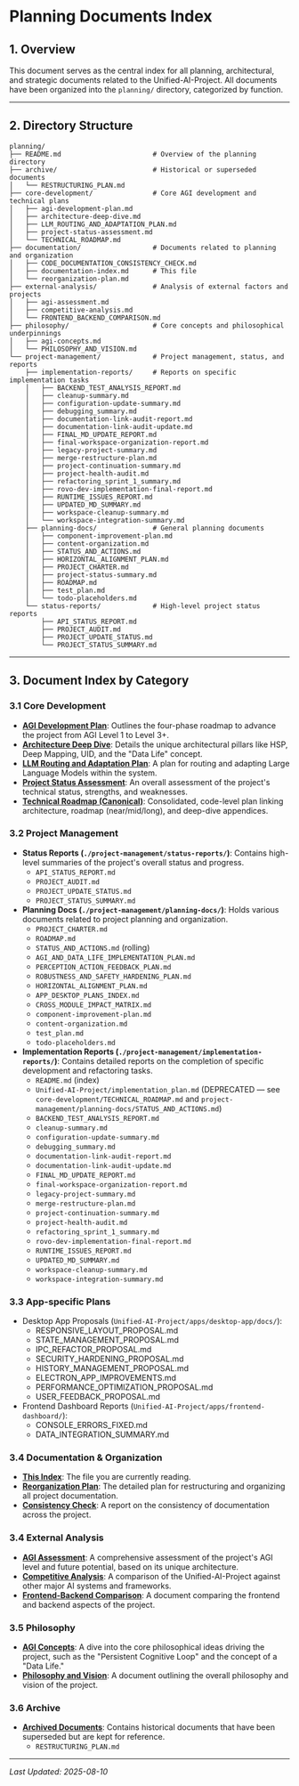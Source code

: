 # Planning Documents Index

## 1. Overview

This document serves as the central index for all planning, architectural, and strategic documents related to the Unified-AI-Project. All documents have been organized into the `planning/` directory, categorized by function.

---

## 2. Directory Structure

```
planning/
├── README.md                       # Overview of the planning directory
├── archive/                        # Historical or superseded documents
│   └── RESTRUCTURING_PLAN.md
├── core-development/               # Core AGI development and technical plans
│   ├── agi-development-plan.md
│   ├── architecture-deep-dive.md
│   ├── LLM_ROUTING_AND_ADAPTATION_PLAN.md
│   ├── project-status-assessment.md
│   └── TECHNICAL_ROADMAP.md
├── documentation/                  # Documents related to planning and organization
│   ├── CODE_DOCUMENTATION_CONSISTENCY_CHECK.md
│   ├── documentation-index.md      # This file
│   └── reorganization-plan.md
├── external-analysis/              # Analysis of external factors and projects
│   ├── agi-assessment.md
│   ├── competitive-analysis.md
│   └── FRONTEND_BACKEND_COMPARISON.md
├── philosophy/                     # Core concepts and philosophical underpinnings
│   ├── agi-concepts.md
│   └── PHILOSOPHY_AND_VISION.md
└── project-management/             # Project management, status, and reports
    ├── implementation-reports/     # Reports on specific implementation tasks
    │   ├── BACKEND_TEST_ANALYSIS_REPORT.md
    │   ├── cleanup-summary.md
    │   ├── configuration-update-summary.md
    │   ├── debugging_summary.md
    │   ├── documentation-link-audit-report.md
    │   ├── documentation-link-audit-update.md
    │   ├── FINAL_MD_UPDATE_REPORT.md
    │   ├── final-workspace-organization-report.md
    │   ├── legacy-project-summary.md
    │   ├── merge-restructure-plan.md
    │   ├── project-continuation-summary.md
    │   ├── project-health-audit.md
    │   ├── refactoring_sprint_1_summary.md
    │   ├── rovo-dev-implementation-final-report.md
    │   ├── RUNTIME_ISSUES_REPORT.md
    │   ├── UPDATED_MD_SUMMARY.md
    │   ├── workspace-cleanup-summary.md
    │   └── workspace-integration-summary.md
    ├── planning-docs/              # General planning documents
    │   ├── component-improvement-plan.md
    │   ├── content-organization.md
    │   ├── STATUS_AND_ACTIONS.md
    │   ├── HORIZONTAL_ALIGNMENT_PLAN.md
    │   ├── PROJECT_CHARTER.md
    │   ├── project-status-summary.md
    │   ├── ROADMAP.md
    │   ├── test_plan.md
    │   └── todo-placeholders.md
    └── status-reports/             # High-level project status reports
        ├── API_STATUS_REPORT.md
        ├── PROJECT_AUDIT.md
        ├── PROJECT_UPDATE_STATUS.md
        └── PROJECT_STATUS_SUMMARY.md
```

---

## 3. Document Index by Category

### 3.1 Core Development

*   **[AGI Development Plan](./core-development/agi-development-plan.md)**: Outlines the four-phase roadmap to advance the project from AGI Level 1 to Level 3+.
*   **[Architecture Deep Dive](./core-development/architecture-deep-dive.md)**: Details the unique architectural pillars like HSP, Deep Mapping, UID, and the "Data Life" concept.
*   **[LLM Routing and Adaptation Plan](./core-development/LLM_ROUTING_AND_ADAPTATION_PLAN.md)**: A plan for routing and adapting Large Language Models within the system.
*   **[Project Status Assessment](./core-development/project-status-assessment.md)**: An overall assessment of the project's technical status, strengths, and weaknesses.
*   **[Technical Roadmap (Canonical)](./core-development/TECHNICAL_ROADMAP.md)**: Consolidated, code-level plan linking architecture, roadmap (near/mid/long), and deep-dive appendices.

### 3.2 Project Management

*   **Status Reports (`./project-management/status-reports/`)**: Contains high-level summaries of the project's overall status and progress.
    *   `API_STATUS_REPORT.md`
    *   `PROJECT_AUDIT.md`
    *   `PROJECT_UPDATE_STATUS.md`
    *   `PROJECT_STATUS_SUMMARY.md`
*   **Planning Docs (`./project-management/planning-docs/`)**: Holds various documents related to project planning and organization.
    *   `PROJECT_CHARTER.md`
    *   `ROADMAP.md`
    *   `STATUS_AND_ACTIONS.md` (rolling)
    *   `AGI_AND_DATA_LIFE_IMPLEMENTATION_PLAN.md`
    *   `PERCEPTION_ACTION_FEEDBACK_PLAN.md`
    *   `ROBUSTNESS_AND_SAFETY_HARDENING_PLAN.md`
    *   `HORIZONTAL_ALIGNMENT_PLAN.md`
    *   `APP_DESKTOP_PLANS_INDEX.md`
    *   `CROSS_MODULE_IMPACT_MATRIX.md`
    *   `component-improvement-plan.md`
    *   `content-organization.md`
    *   `test_plan.md`
    *   `todo-placeholders.md`
*   **Implementation Reports (`./project-management/implementation-reports/`)**: Contains detailed reports on the completion of specific development and refactoring tasks.
    *   `README.md` (index)
    *   `Unified-AI-Project/implementation_plan.md` (DEPRECATED — see `core-development/TECHNICAL_ROADMAP.md` and `project-management/planning-docs/STATUS_AND_ACTIONS.md`)
    *   `BACKEND_TEST_ANALYSIS_REPORT.md`
    *   `cleanup-summary.md`
    *   `configuration-update-summary.md`
    *   `debugging_summary.md`
    *   `documentation-link-audit-report.md`
    *   `documentation-link-audit-update.md`
    *   `FINAL_MD_UPDATE_REPORT.md`
    *   `final-workspace-organization-report.md`
    *   `legacy-project-summary.md`
    *   `merge-restructure-plan.md`
    *   `project-continuation-summary.md`
    *   `project-health-audit.md`
    *   `refactoring_sprint_1_summary.md`
    *   `rovo-dev-implementation-final-report.md`
    *   `RUNTIME_ISSUES_REPORT.md`
    *   `UPDATED_MD_SUMMARY.md`
    *   `workspace-cleanup-summary.md`
    *   `workspace-integration-summary.md`

### 3.3 App-specific Plans

- Desktop App Proposals (`Unified-AI-Project/apps/desktop-app/docs/`):
  - RESPONSIVE_LAYOUT_PROPOSAL.md
  - STATE_MANAGEMENT_PROPOSAL.md
  - IPC_REFACTOR_PROPOSAL.md
  - SECURITY_HARDENING_PROPOSAL.md
  - HISTORY_MANAGEMENT_PROPOSAL.md
  - ELECTRON_APP_IMPROVEMENTS.md
  - PERFORMANCE_OPTIMIZATION_PROPOSAL.md
  - USER_FEEDBACK_PROPOSAL.md
- Frontend Dashboard Reports (`Unified-AI-Project/apps/frontend-dashboard/`):
  - CONSOLE_ERRORS_FIXED.md
  - DATA_INTEGRATION_SUMMARY.md

### 3.4 Documentation & Organization

*   **[This Index](./documentation/documentation-index.md)**: The file you are currently reading.
*   **[Reorganization Plan](./documentation/reorganization-plan.md)**: The detailed plan for restructuring and organizing all project documentation.
*   **[Consistency Check](./documentation/CODE_DOCUMENTATION_CONSISTENCY_CHECK.md)**: A report on the consistency of documentation across the project.

### 3.4 External Analysis

*   **[AGI Assessment](./external-analysis/agi-assessment.md)**: A comprehensive assessment of the project's AGI level and future potential, based on its unique architecture.
*   **[Competitive Analysis](./external-analysis/competitive-analysis.md)**: A comparison of the Unified-AI-Project against other major AI systems and frameworks.
*   **[Frontend-Backend Comparison](./external-analysis/FRONTEND_BACKEND_COMPARISON.md)**: A document comparing the frontend and backend aspects of the project.

### 3.5 Philosophy

*   **[AGI Concepts](./philosophy/agi-concepts.md)**: A dive into the core philosophical ideas driving the project, such as the "Persistent Cognitive Loop" and the concept of a "Data Life."
*   **[Philosophy and Vision](./philosophy/PHILOSOPHY_AND_VISION.md)**: A document outlining the overall philosophy and vision of the project.

### 3.6 Archive

*   **[Archived Documents](./archive/)**: Contains historical documents that have been superseded but are kept for reference.
    *   `RESTRUCTURING_PLAN.md`

---
*Last Updated: 2025-08-10*